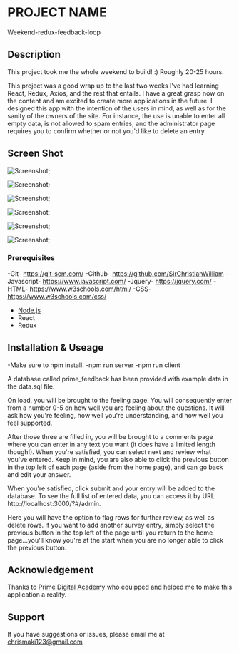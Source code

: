 # PROJECT NAME
Weekend-redux-feedback-loop
## Description

This project took me the whole weekend to build! :) Roughly 20-25 hours.

This project was a good wrap up to the last two weeks I've had learning React, Redux, Axios, and the rest that entails. 
I have a great grasp now on the content and am excited to create more applications in the future. 
I designed this app with the intention of the users in mind, as well as for the sanity of the owners of the site. For instance, the use is unable to enter all empty data, is not allowed to spam entries, and the administrator page requires you to confirm whether or not you'd like to delete an entry. 

## Screen Shot
![Screenshot](/Users/mymac/PrimeFolder/AllTier1Projects/TIER2/week11/weekend-redux-feedback-loop/images/feeling.png);

![Screenshot](/Users/mymac/PrimeFolder/AllTier1Projects/TIER2/week11/weekend-redux-feedback-loop/images/understanding.png);

![Screenshot](/Users/mymac/PrimeFolder/AllTier1Projects/TIER2/week11/weekend-redux-feedback-loop/images/support.png);

![Screenshot](/Users/mymac/PrimeFolder/AllTier1Projects/TIER2/week11/weekend-redux-feedback-loop/images/comments.png);

![Screenshot](/Users/mymac/PrimeFolder/AllTier1Projects/TIER2/week11/weekend-redux-feedback-loop/images/review.png);

![Screenshot](/Users/mymac/PrimeFolder/AllTier1Projects/TIER2/week11/weekend-redux-feedback-loop/images/admin.png);

### Prerequisites

-Git- https://git-scm.com/ 
-Github- https://github.com/SirChristianWilliam -Javascript- https://www.javascript.com/ -Jquery- https://jquery.com/ 
-HTML- https://www.w3schools.com/html/ 
-CSS- https://www.w3schools.com/css/
- [Node.js](https://nodejs.org/en/)
- React
- Redux
## Installation & Useage

-Make sure to npm install. 
-npm run server
-npm run client

A database called prime_feedback has been provided with example data in the data.sql file.

On load, you will be brought to the feeling page.
You will consequently enter from a number 0-5 on how well you are feeling about the questions. It will ask how you're feeling, how well you're understanding, and how well you feel supported.

After those three are filled in, you will be brought to a comments page where you can enter in any text you want (it does have a limited length though!).
When you're satisfied, you can select next and review what you've entered. Keep in mind, you are also able to click the previous button in the top left of each page (aside from the home page), and can go back and edit your answer. 

When you're satisfied, click submit and your entry will be added to the database. To see the full list of entered data, you can access it by URL http://localhost:3000/?#/admin. 

Here you will have the option to flag rows for further review, as well as delete rows. If you want to add another survey entry, simply select the previous button in the top left of the page until you return to the home page...you'll know you're at the start when you are no longer able to click the previous button.

## Acknowledgement
Thanks to [Prime Digital Academy](www.primeacademy.io) who equipped and helped me to make this application a reality.

## Support
If you have suggestions or issues, please email me at [chrismaki123@gmail.com](https://github.com/SirChristianWilliam?tab=repositories)